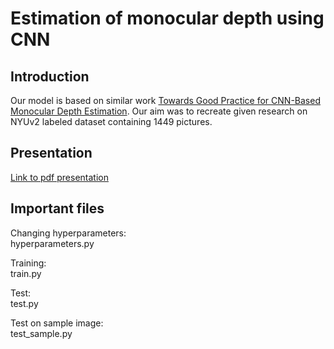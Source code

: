 # Estimation of monocular depth using CNN

## Introduction

Our model is based on similar work [Towards Good Practice for CNN-Based Monocular Depth Estimation](https://openaccess.thecvf.com/content_WACV_2020/papers/Fang_Towards_Good_Practice_for_CNN-Based_Monocular_Depth_Estimation_WACV_2020_paper.pdf). Our aim was to recreate given research on NYUv2 labeled dataset containing 1449 pictures.

## Presentation
[Link to pdf presentation](https://github.com/m-grbic/psiml7/blob/main/Monocular%20Depth%20Estimation.pdf)

## Important files
Changing hyperparameters: <br />
hyperparameters.py

Training: <br />
train.py

Test: <br />
test.py

Test on sample image: <br />
test_sample.py


